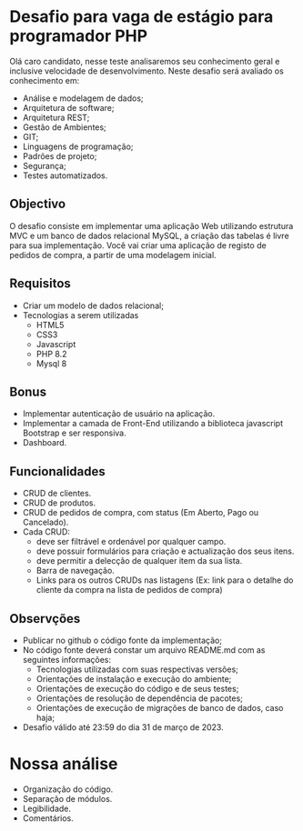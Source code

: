 # Desafio para vaga de estágio para programador PHP

Olá caro candidato, nesse teste analisaremos seu conhecimento geral e inclusive velocidade de desenvolvimento. Neste desafio será avaliado os conhecimento em:

- Análise e modelagem de dados;
- Arquitetura de software;
- Arquitetura REST;
- Gestão de Ambientes;
- GIT;
- Linguagens de programação;
- Padrões de projeto;
- Segurança;
- Testes automatizados.

## Objectivo

O desafio consiste em implementar uma aplicação Web utilizando estrutura MVC e um banco de dados relacional MySQL, a criação das tabelas é livre para sua implementação. Você vai criar uma aplicação de registo de pedidos de compra, a partir de uma modelagem inicial.

## Requisitos

- Criar um modelo de dados relacional;
- Tecnologias a serem utilizadas
  -	HTML5
  -	CSS3
  -	Javascript
  -	PHP 8.2
  - Mysql 8
## Bonus
-	Implementar autenticação de usuário na aplicação.
-	Implementar a camada de Front-End utilizando a biblioteca javascript Bootstrap e ser responsiva.
-	Dashboard.

## Funcionalidades
- CRUD de clientes.
-	CRUD de produtos.
-	CRUD de pedidos de compra, com status (Em Aberto, Pago ou Cancelado).
- Cada CRUD:
  -	deve ser filtrável e ordenável por qualquer campo.
  -	deve possuir formulários para criação e actualização dos seus itens.
  -	deve permitir a delecção de qualquer item da sua lista.
  -	Barra de navegação.
  -	Links para os outros CRUDs nas listagens (Ex: link para o detalhe do cliente da compra na lista de pedidos de compra)

## Observções
- Publicar no github o código fonte da implementação;
- No código fonte deverá constar um arquivo README.md com as seguintes informações:
  - Tecnologias utilizadas com suas respectivas versões;
  - Orientações de instalação e execução do ambiente;
  - Orientações de execução do código e de seus testes;
  - Orientações de resolução de dependência de pacotes;
  - Orientações de execução de migrações de banco de dados, caso haja;
- Desafio válido até 23:59 do dia 31 de março de 2023.
  
# Nossa análise
-	Organização do código.
-	Separação de módulos.
-	Legibilidade.
-	Comentários.

